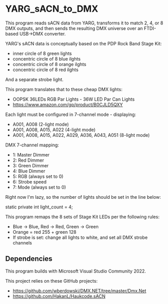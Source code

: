 # YARG_sACN_to_DMX

This program reads sACN data from YARG,
transforms it to match 2, 4, or 8 DMX outputs,
and then sends the resulting DMX universe
over an FTDI-based USB->DMX converter.

YARG's sACN data is conceptually based on the PDP Rock Band Stage Kit:
- inner circle of 8 green lights
- concentric circle of 8 blue ilghts
- concentric circle of 8 orange ilghts
- concentric circle of 8 red ilghts

And a separate strobe light.

This program translates that to these cheap DMX lights:
- OOPSK 36LEDs RGB Par Lights - 36W LED Par Can Lights
- https://www.amazon.com/gp/product/B0CJLD5QXY

Each light must be configured in 7-channel mode - displaying:
- A001, A008 (2-light mode)
- A001, A008, A015, A022 (4-light mode)
- A001, A008, A015, A022, A029, A036, A043, A051 (8-light mode)

DMX 7-channel mapping:
- 1: Master Dimmer
- 2: Red Dimmer
- 3: Green Dimmer
- 4: Blue Dimmer
- 5: RGB (always set to 0)
- 6: Strobe speed
- 7: Mode (always set to 0)

Right now I'm lazy, so the number of lights should be set in the line below:
 
  static private int light_count = 4;

This program remaps the 8 sets of Stage Kit LEDs per the following rules:
- Blue -> Blue, Red -> Red, Green -> Green
- Orange = red 255 + green 128
- If strobe is set: change all lights to white, and set all DMX strobe channels

## Dependencies

This program builds with Microsoft Visual Studio Community 2022.

This project relies on these GitHub projects:
- https://github.com/wberdowski/DMX.NET/tree/master/Dmx.Net
- https://github.com/HakanL/Haukcode.sACN

